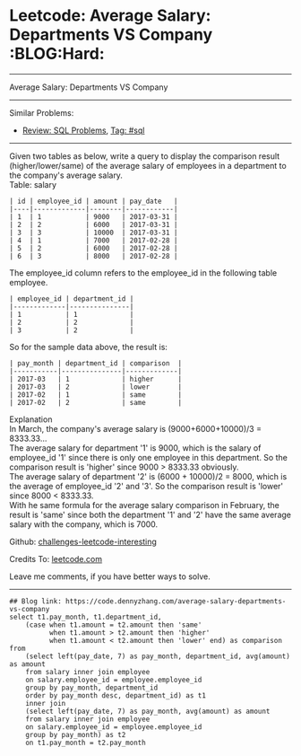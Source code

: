 # Leetcode: Average Salary: Departments VS Company     :BLOG:Hard:


---

Average Salary: Departments VS Company  

---

Similar Problems:  
-   [Review: SQL Problems](https://code.dennyzhang.com/review-sql), [Tag: #sql](https://code.dennyzhang.com/tag/sql)

---

Given two tables as below, write a query to display the comparison result (higher/lower/same) of the average salary of employees in a department to the company's average salary.  
Table: salary  

    | id | employee_id | amount | pay_date   |
    |----|-------------|--------|------------|
    | 1  | 1           | 9000   | 2017-03-31 |
    | 2  | 2           | 6000   | 2017-03-31 |
    | 3  | 3           | 10000  | 2017-03-31 |
    | 4  | 1           | 7000   | 2017-02-28 |
    | 5  | 2           | 6000   | 2017-02-28 |
    | 6  | 3           | 8000   | 2017-02-28 |

The employee\_id column refers to the employee\_id in the following table employee.  

    | employee_id | department_id |
    |-------------|---------------|
    | 1           | 1             |
    | 2           | 2             |
    | 3           | 2             |

So for the sample data above, the result is:  

    | pay_month | department_id | comparison  |
    |-----------|---------------|-------------|
    | 2017-03   | 1             | higher      |
    | 2017-03   | 2             | lower       |
    | 2017-02   | 1             | same        |
    | 2017-02   | 2             | same        |

Explanation  
In March, the company's average salary is (9000+6000+10000)/3 = 8333.33&#x2026;  
The average salary for department '1' is 9000, which is the salary of employee\_id '1' since there is only one employee in this department. So the comparison result is 'higher' since 9000 > 8333.33 obviously.  
The average salary of department '2' is (6000 + 10000)/2 = 8000, which is the average of employee\_id '2' and '3'. So the comparison result is 'lower' since 8000 < 8333.33.  
With he same formula for the average salary comparison in February, the result is 'same' since both the department '1' and '2' have the same average salary with the company, which is 7000.  

Github: [challenges-leetcode-interesting](https://github.com/DennyZhang/challenges-leetcode-interesting/tree/master/average-salary-departments-vs-company)  

Credits To: [leetcode.com](https://leetcode.com/problems/average-salary-departments-vs-company/description/)  

Leave me comments, if you have better ways to solve.  

---

    ## Blog link: https://code.dennyzhang.com/average-salary-departments-vs-company
    select t1.pay_month, t1.department_id,
        (case when t1.amount = t2.amount then 'same'
              when t1.amount > t2.amount then 'higher'
              when t1.amount < t2.amount then 'lower' end) as comparison
    from 
        (select left(pay_date, 7) as pay_month, department_id, avg(amount) as amount
        from salary inner join employee
        on salary.employee_id = employee.employee_id
        group by pay_month, department_id
        order by pay_month desc, department_id) as t1
        inner join
        (select left(pay_date, 7) as pay_month, avg(amount) as amount
        from salary inner join employee
        on salary.employee_id = employee.employee_id
        group by pay_month) as t2
        on t1.pay_month = t2.pay_month